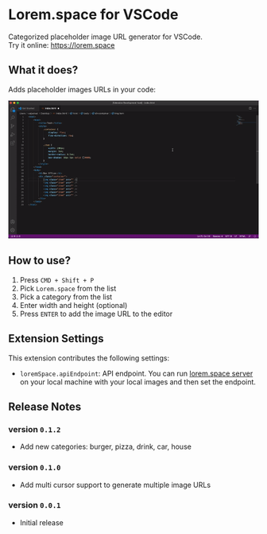 # Lorem.space for VSCode

Categorized placeholder image URL generator for VSCode.  
Try it online: https://lorem.space

## What it does?

Adds placeholder images URLs in your code:

![Generate image](https://raw.githubusercontent.com/manasky/vscode-lorem-space/master/demo/category_image_url.gif)

## How to use?
1. Press `CMD + Shift + P`
1. Pick `Lorem.space` from the list
1. Pick a category from the list
1. Enter width and height (optional)
1. Press `ENTER` to add the image URL to the editor

## Extension Settings
This extension contributes the following settings:

* `loremSpace.apiEndpoint`: API endpoint. You can run [lorem.space server](https://github.com/manasky/lorem-server) on your local machine with your local images and then set the endpoint.

## Release Notes

### version `0.1.2`
- Add new categories: burger, pizza, drink, car, house
### version `0.1.0`
- Add multi cursor support to generate multiple image URLs
### version `0.0.1`
- Initial release